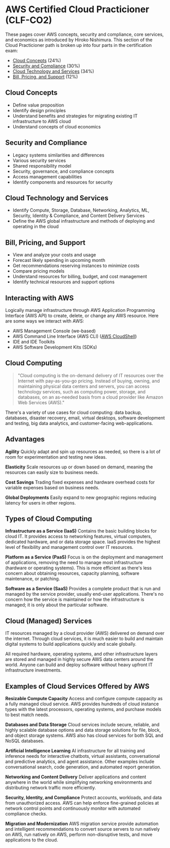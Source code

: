 # AWS Certified Cloud Practicioner (CLF-CO2)
These pages cover AWS concepts, security and compliance, core services, and economics as introduced by Hiroko Nishimura. This section of the Cloud Practicioner path is broken up into four parts in the certification exam:
- [Cloud Concepts](https://github.com/nicoxmcd/AWS/blob/main/Paths/CloudPracticioner/Concepts.md) (24%)
- [Security and Compliance](https://github.com/nicoxmcd/AWS/blob/main/Paths/CloudPracticioner/Security.md) (30%)
- [Cloud Technology and Services](https://github.com/nicoxmcd/AWS/blob/main/Paths/CloudPracticioner/Services.md) (34%)
- [Bill, Pricing, and Support](https://github.com/nicoxmcd/AWS/blob/main/Paths/CloudPracticioner/Support.md) (12%)

## Cloud Concepts
- Define value proposition
- Identify design principles
- Understand benefits and strategies for migrating existing IT infrastructure to AWS cloud
- Understand concepts of cloud economics

## Security and Compliance
- Legacy systems similarities and differences
- Various security services
- Shared responsibility model
- Security, governance, and compliance concepts
- Access management capabilities
- Identify components and resources for security

## Cloud Technology and Services
- Identify Compute, Storage, Database, Networking, Analytics, ML, Security, Identity & Compliance, and Content Delivery Services
- Define the AWS global infrastructure and methods of deploying and operating in the cloud

## Bill, Pricing, and Support
- View and analyze your costs and usage
- Forecast likely spending in upcoming month
- Get recommendations reserving instances to minimize costs
- Compare pricing models
- Understand resources for billing, budget, and cost management
- Identify technical resources and support options

## Interacting with AWS
Logically manage infrastructure through AWS Application Programming Interface (AWS API) to create, delete, or change any AWS resource. Here are some ways we interact with AWS:
- AWS Management Console (we-based)
- AWS Command Line Interface (AWS CLI) ([AWS CloudShell](https://aws.amazon.com/cloudshell/?pg=cloudessentials))
- IDE and IDE Toolkits
- AWS Software Development Kits (SDKs)

## Cloud Computing
> "Cloud computing is the on-demand delivery of IT resources over the Internet with pay-as-you-go pricing. Instead of buying, owning, and maintaining physical data centers and servers, you can access technology services, such as computing power, storage, and databases, on an as-needed basis from a cloud provider like Amazon Web Services (AWS)."

There's a variety of use cases for cloud computing: data backup, databases, disaster recovery, email, virtual desktops, software development and testing, big data analytics, and customer-facing web-applications.


## Advantages
**Agility**
Quickly adapt and spin up resources as needed, so there is a lot of room for experimentation and testing new ideas.

**Elasticity**
Scale resources up or down based on demand, meaning the resources can easily size to business needs.

**Cost Savings**
Trading fixed expenses and hardware overhead costs for variable expenses based on business needs. 

**Global Deployments**
Easily expand to new geographic regions reducing latency for users in other regions.

## Types of Cloud Computing
**Infrastructure as a Service (IaaS)**
Contains the basic building blocks for cloud IT. It provides access to networking features, virtual computers, dedicated hardware, and or data storage space. IaaS provides the highest level of flexibility and management control over IT resources.

**Platform as a Service (PaaS)**
Focus is on the deployment and management of applications, removing the need to manage most infrastructure (hardware or operating systems). This is more efficient as there's less concern about obtaining resources, capacity planning, software maintenance, or patching.

**Software as a Service (SaaS)**
Provides a complete product that is run and managed by the service provider, usually end-user applications. There's no concern how the service is maintained or how the infrastructure is managed; it is only about the particular software.

## Cloud (Managed) Services
IT resources managed by a cloud provider (AWS) delivered on demand over the internet. Through cloud services, it is much easier to build and maintain digital systems to build applications quickly and scale globally.

All required hardware, operating systems, and other infrastructure layers are stored and managed in highly secure AWS data centers around the world. Anyone can build and deploy software without heavy upfront IT infrastructure investments. 

## Examples of Cloud Services Offered by AWS
**Resizable Compute Capacity**
Access and configure compute cappacity as a fully managed cloud service. AWS provides hundreds of cloud instance types with the latest processors, operating systems, and purchase models to best match needs.

**Databases and Data Storage**
Cloud services include secure, reliable, and highly scalable database options and data storage solutions for file, block, and object storage systems. AWS also has cloud services for both SQL and NoSQL databases.

**Artificial Intelligence Learning**
AI infrastructure for all training and inference needs for interactive chatbots, virtual assistants, conversational and predictive analytics, and agent assistance. Other examples include conversational search, code generation, and automated report generation.

**Networking and Content Delivery** 
Deliver applications and content anywhere in the world while simplifying networking environments and distributing network traffic more efficiently.

**Security, Identity, and Compliance**
Protect accounts, workloads, and data from unauthorized access. AWS can help enforce fine-grained policies at network control points and continuously monitor with automated compliance checks.

**Migration and Modernization**
AWS migration service provide automation and intelligent recommendations to convert source servers to run natively on AWS, run natively on AWS, perform non-disruptive tests, and move applications to the cloud.